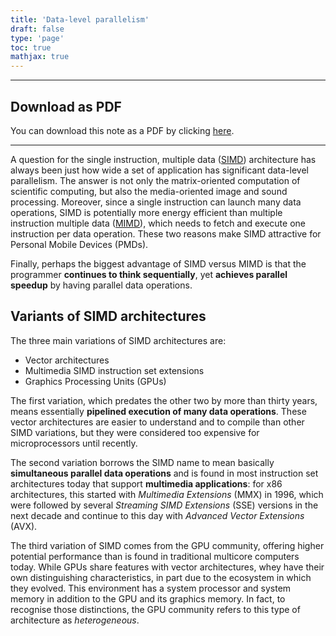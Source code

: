 ```yaml
---
title: 'Data-level parallelism'
draft: false
type: 'page'
toc: true
mathjax: true
---
```


---

## Download as PDF

You can download this note as a PDF by clicking [here](dlp.pdf).

---

A question for the single instruction, multiple data ([SIMD](../aca24-parallelism#parallel-architectures)) architecture has always been just how wide a set of application has significant data-level parallelism. The answer is not only the matrix-oriented computation of scientific computing, but also the media-oriented image and sound processing. Moreover, since a single instruction can launch many data operations, SIMD is potentially more energy efficient than multiple instruction multiple data ([MIMD](../aca24-parallelism#parallel-architectures)), which needs to fetch and execute one instruction per data operation. These two reasons make SIMD attractive for Personal Mobile Devices (PMDs).

Finally, perhaps the biggest advantage of SIMD versus MIMD is that the programmer **continues to think sequentially**, yet **achieves parallel speedup** by having parallel data operations.

## Variants of SIMD architectures

The three main variations of SIMD architectures are:

- Vector architectures
- Multimedia SIMD instruction set extensions
- Graphics Processing Units (GPUs)

The first variation, which predates the other two by more than thirty years, means essentially **pipelined execution of many data operations**. These vector architectures are easier to understand and to compile than other SIMD variations, but they were considered too expensive for microprocessors until recently.

The second variation borrows the SIMD name to mean basically **simultaneous parallel data operations** and is found in most instruction set architectures today that support **multimedia applications**: for x86 architectures, this started with *Multimedia Extensions* (MMX) in 1996, which were followed by several *Streaming SIMD Extensions* (SSE) versions in the next decade and continue to this day with *Advanced Vector Extensions* (AVX).

The third variation of SIMD comes from the GPU community, offering higher potential performance than is found in traditional multicore computers today. While GPUs share features with vector architectures, whey have their own distinguishing characteristics, in part due to the ecosystem in which they evolved. This environment has a system processor and system memory in addition to the GPU and its graphics memory. In fact, to recognise those distinctions, the GPU community refers to this type of architecture as *heterogeneous*.
